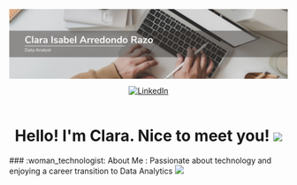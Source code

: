 <div id="header" align="center">
  <img decoding="async" src="https://github.com/claris-89/claris-89/blob/main/Beige%20and%20White%20Modern%20LinkedIn%20Background%20Photo.png" width="800"/>
</div>

<div align="center">
  <a href="https://www.linkedin.com/in/clara-isabel-arredondo/">
    <img src="https://img.shields.io/badge/LinkedIn-0077B5?style=for-the-badge&logo=linkedin&logoColor=white" alt="LinkedIn" style="margin-top: 10px;" />
  </a>
</div>

<div id="badges" align="center">
<img decoding="async" src="https://visitor-badge-reloaded.herokuapp.com/badge?page_id=noelianav91.noelianav91&color=00cf00" alt=""/>


<!--
**claris-89/claris-89** is a ✨ _special_ ✨ repository because its `README.md` (this file) appears on your GitHub profile.-->

<h1>
  Hello! I'm Clara. Nice to meet you!
  <img decoding="async" src="https://media.giphy.com/media/hvRJCLFzcasrR4ia7z/giphy.gif" width="30px"/>
</h1>

<div id="about-me" align="left">
  ### :woman_technologist: About Me :
  Passionate about technology and enjoying a career transition to Data Analytics <img decoding="async" src="https://media.giphy.com/media/WUlplcMpOCEmTGBtBW/giphy.gif" width="30">
</div>



